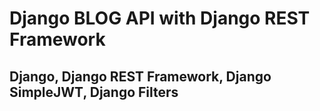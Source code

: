 # Django BLOG API with Django REST Framework

## Django, Django REST Framework, Django SimpleJWT, Django Filters
